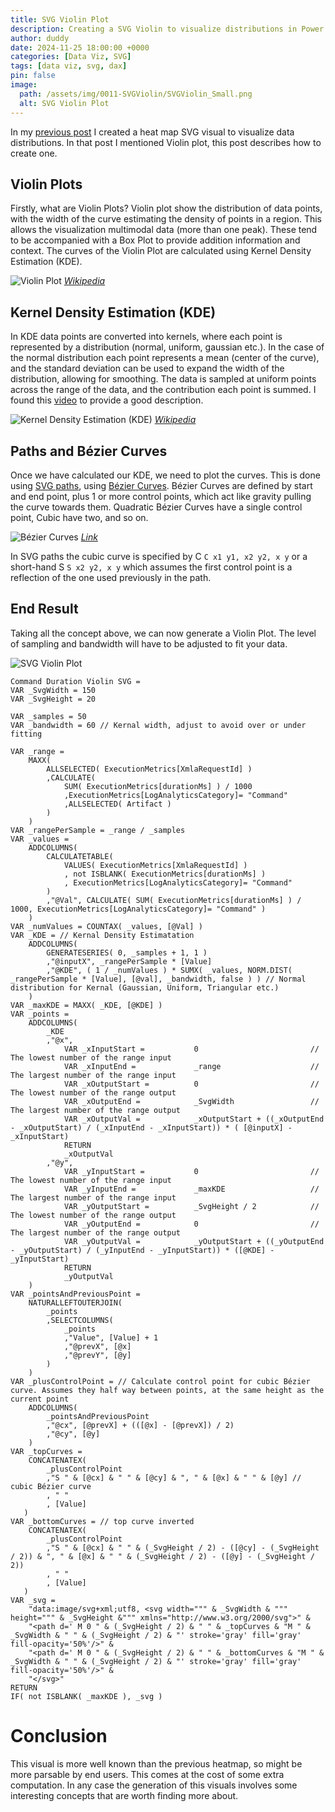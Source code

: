 ```yaml
---
title: SVG Violin Plot
description: Creating a SVG Violin to visualize distributions in Power BI
author: duddy
date: 2024-11-25 18:00:00 +0000
categories: [Data Viz, SVG]
tags: [data viz, svg, dax]
pin: false
image:
  path: /assets/img/0011-SVGViolin/SVGViolin_Small.png
  alt: SVG Violin Plot
---
```


In my [previous post](https://evaluationcontext.github.io/posts/SVG-Heatmap/) I created a heat map SVG visual to visualize data distributions. In that post I mentioned Violin plot, this post describes how to create one.

## Violin Plots

Firstly, what are Violin Plots? Violin plot show the distribution of data points, with the width of the curve estimating the density of points in a region. This allows the visualization multimodal data (more than one peak). These tend to be accompanied with a Box Plot to provide addition information and context. The curves of the Violin Plot are calculated using Kernel Density Estimation (KDE).

![Violin Plot](/assets/img/0011-SVGViolin/Violin_plot.gif)
*[Wikipedia](https://en.wikipedia.org/wiki/Violin_plot)*

## Kernel Density Estimation (KDE)

In KDE data points are converted into kernels, where each point is represented by a distribution (normal, uniform, gaussian etc.). In the case of the normal distribution each point represents a mean (center of the curve), and the standard deviation can be used to expand the width of the distribution, allowing for smoothing. The data is sampled at uniform points across the range of the data, and the contribution each point is summed. I found this [video](https://www.youtube.com/watch?v=t1PEhjyzxLA) to provide a good description.

![Kernel Density Estimation (KDE)](/assets/img/0011-SVGViolin/KDE.png)
*[Wikipedia](https://en.wikipedia.org/wiki/Kernel_density_estimation)*

## Paths and Bézier Curves

Once we have calculated our KDE, we need to plot the curves. This is done using [SVG paths](https://developer.mozilla.org/en-US/docs/Web/SVG/Tutorial/Paths), using [Bézier Curves](https://developer.mozilla.org/en-US/docs/Web/SVG/Tutorial/Paths#b%C3%A9zier_curves). Bézier Curves are defined by start and end point, plus 1 or more control points, which act like gravity pulling the curve towards them. Quadratic Bézier Curves have a single control point, Cubic have two, and so on. 

![Bézier Curves](/assets/img/0011-SVGViolin/Bezier_All_anim.gif)
*[Link](https://upload.wikimedia.org/wikipedia/commons/1/15/Bezier_All_anim.gif)*

In SVG paths the cubic curve is specified by C `C x1 y1, x2 y2, x y` or a short-hand S `S x2 y2, x y` which assumes the first control point is a reflection of the one used previously in the path.

## End Result

Taking all the concept above, we can now generate a Violin Plot. The level of sampling and bandwidth will have to be adjusted to fit your data.

![SVG Violin Plot](/assets/img/0011-SVGViolin/SVGViolin_Large.png)

```dax
Command Duration Violin SVG =
VAR _SvgWidth = 150
VAR _SvgHeight = 20

VAR _samples = 50
VAR _bandwidth = 60 // Kernal width, adjust to avoid over or under fitting

VAR _range =
    MAXX(
        ALLSELECTED( ExecutionMetrics[XmlaRequestId] )
        ,CALCULATE(
            SUM( ExecutionMetrics[durationMs] ) / 1000
            ,ExecutionMetrics[LogAnalyticsCategory]= "Command"
            ,ALLSELECTED( Artifact )
        )
    )
VAR _rangePerSample = _range / _samples
VAR _values =
    ADDCOLUMNS(
        CALCULATETABLE( 
            VALUES( ExecutionMetrics[XmlaRequestId] )
            , not ISBLANK( ExecutionMetrics[durationMs] )
            , ExecutionMetrics[LogAnalyticsCategory]= "Command" 
        )
        ,"@Val", CALCULATE( SUM( ExecutionMetrics[durationMs] ) / 1000, ExecutionMetrics[LogAnalyticsCategory]= "Command" )
    )
VAR _numValues = COUNTAX( _values, [@Val] )
VAR _KDE = // Kernal Density Estimatation
    ADDCOLUMNS(
        GENERATESERIES( 0, _samples + 1, 1 )
        ,"@inputX", _rangePerSample * [Value]
        ,"@KDE", ( 1 / _numValues ) * SUMX( _values, NORM.DIST( _rangePerSample * [Value], [@val], _bandwidth, false ) ) // Normal distribution for Kernal (Gaussian, Uniform, Triangular etc.)
    )
VAR _maxKDE = MAXX( _KDE, [@KDE] )
VAR _points =
    ADDCOLUMNS(
        _KDE
        ,"@x",
            VAR _xInputStart =           0                         // The lowest number of the range input
            VAR _xInputEnd =             _range                    // The largest number of the range input
            VAR _xOutputStart =          0                         // The lowest number of the range output
            VAR _xOutputEnd =            _SvgWidth                 // The largest number of the range output         
            VAR _xOutputVal =            _xOutputStart + ((_xOutputEnd - _xOutputStart) / (_xInputEnd - _xInputStart)) * ( [@inputX] - _xInputStart)
            RETURN
            _xOutputVal
        ,"@y",
            VAR _yInputStart =           0                         // The lowest number of the range input
            VAR _yInputEnd =             _maxKDE                   // The largest number of the range input
            VAR _yOutputStart =          _SvgHeight / 2            // The lowest number of the range output
            VAR _yOutputEnd =            0                         // The largest number of the range output         
            VAR _yOutputVal =            _yOutputStart + ((_yOutputEnd - _yOutputStart) / (_yInputEnd - _yInputStart)) * ([@KDE] - _yInputStart)
            RETURN
            _yOutputVal
    )
VAR _pointsAndPreviousPoint = 
    NATURALLEFTOUTERJOIN(
        _points
        ,SELECTCOLUMNS(
            _points
            ,"Value", [Value] + 1
            ,"@prevX", [@x]
            ,"@prevY", [@y]
        )
    )
VAR _plusControlPoint = // Calculate control point for cubic Bézier curve. Assumes they half way between points, at the same height as the current point
    ADDCOLUMNS(
        _pointsAndPreviousPoint
        ,"@cx", [@prevX] + (([@x] - [@prevX]) / 2)
        ,"@cy", [@y]
    )
VAR _topCurves =
    CONCATENATEX(
        _plusControlPoint
        ,"S " & [@cx] & " " & [@cy] & ", " & [@x] & " " & [@y] // cubic Bézier curve
        , " "
        , [Value]
   )
VAR _bottomCurves = // top curve inverted
    CONCATENATEX(
        _plusControlPoint
        ,"S " & [@cx] & " " & (_SvgHeight / 2) - ([@cy] - (_SvgHeight / 2)) & ", " & [@x] & " " & (_SvgHeight / 2) - ([@y] - (_SvgHeight / 2))
        , " "
        , [Value]
   )
VAR _svg =
    "data:image/svg+xml;utf8, <svg width=""" & _SvgWidth & """ height=""" & _SvgHeight &""" xmlns="http://www.w3.org/2000/svg">" &
    "<path d=' M 0 " & (_SvgHeight / 2) & " " & _topCurves & "M " & _SvgWidth & " " & (_SvgHeight / 2) & "' stroke='gray' fill='gray' fill-opacity='50%'/>" &
    "<path d=' M 0 " & (_SvgHeight / 2) & " " & _bottomCurves & "M " & _SvgWidth & " " & (_SvgHeight / 2) & "' stroke='gray' fill='gray' fill-opacity='50%'/>" &
    "</svg>"
RETURN
IF( not ISBLANK( _maxKDE ), _svg )
```

# Conclusion

This visual is more well known than the previous heatmap, so might be more parsable by end users. This comes at the cost of some extra computation. In any case the generation of this visuals involves some interesting concepts that are worth finding more about.